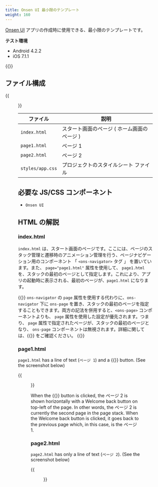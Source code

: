 ```yaml
---
title: Onsen UI 最小限のテンプレート
weight: 160
---
```


[Onsen UI](https://ja.onsen.io/) アプリの作成時に使用できる、最小限のテンプレートです。

**テスト環境**

- Android 4.2.2
- iOS 7.1.1

{{<iframeApp src="https://monaca.github.io/project-templates/7-ons-minimum/www/index.html">}}

## ファイル構成                                          

{{<figure src="/images/sampleapp/onsen_ui_minimum_project/minimum_1.png">}}   

ファイル | 説明
--------------|-----------------------------------
`index.html` | スタート画面のページ ( ホーム画面のページ )
`page1.html` | ページ 1
`page2.html` | ページ 2
`styles/app.css` | プロジェクトのスタイルシート ファイル

必要な JS/CSS コンポーネント
----------------------------

- `Onsen UI`

## HTML の解説                                      

### index.html                                       

`index.html` は、スタート画面のページです。ここには、ページのスタック管理と遷移時のアニメーション管理を行う、ページナビゲーション用のコンポーネント 「 `<ons-navigator>` タグ 」 を置いています。また、
`page="page1.html"` 属性を使用して、 `page1.html`
を、スタックの最初のページとして指定します。これにより、アプリの起動時に表示される、最初のページが、`page1.html`
になります。

{{<note>}}
<code>ons-navigator</code> の <code>page</code> 属性を使用する代わりに、<code>ons-navigator</code> 下に <code>ons-page</code>
を置き、スタックの最初のページを指定することもできます。両方の記法を併用すると、`<ons-page>`
コンポーネントよりも、 <code>page</code> 属性を使用した設定が優先されます。つまり、
<code>page</code> 属性で指定されたページが、スタックの最初のページとなり、
<code>ons-page</code> コンポーネントは無視されます。詳細に関しては、{{<link href="https://ja.onsen.io/v2/api/js/ons-navigator.html#reference-detail" title="Onsen UI のマニュアル">}} をご確認ください。
{{</note>}}

### page1.html

`page1.html` has a line of text (`ページ 1`) and a {{<guilabel name="Push ページ 2">}} button.
(See the screenshot below)

{{<figure src="/images/sampleapp/onsen_ui_minimum_project/minimum_2.png" width="300">}}   

When the {{<guilabel name="Push ページ 2">}} button is clicked, the ページ 2 is shown
horizontally with a Welcome back button on top-left of the page. In
other words, the ページ 2 is currently the second page in the page
stack. When the Welcome back button is clicked, it goes back to the
previous page which, in this case, is the ページ 1.

### page2.html

`page2.html` has only a line of text (`ページ 2`). (See the screenshot
below)

{{<figure src="/images/sampleapp/onsen_ui_minimum_project/minimum_3.png" width="300">}}   
